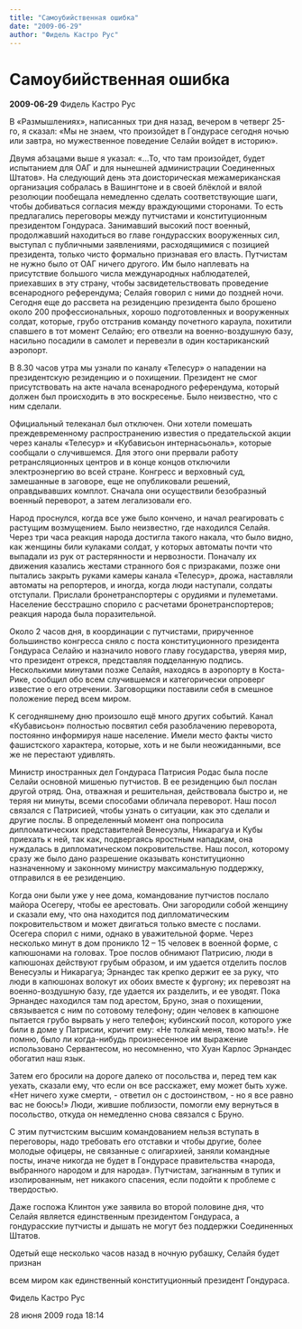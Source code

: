 ```yaml
---
title: "Самоубийственная ошибка"
date: "2009-06-29"
author: "Фидель Кастро Рус"
---
```


# Самоубийственная ошибка

**2009-06-29** Фидель Кастро Рус

В «Размышлениях», написанных три дня назад, вечером в четверг 25-го, я сказал: «Мы не знаем, что произойдет в Гондурасе сегодня ночью или завтра, но мужественное поведение Селайи войдет в историю».

Двумя абзацами выше я указал: «…То, что там произойдет, будет испытанием для ОАГ и для нынешней администрации Соединенных Штатов». На следующий день эта доисторическая межамериканская организация собралась в Вашингтоне и в своей блёклой и вялой резолюции пообещала немедленно сделать соответствующие шаги, чтобы добиваться согласия между враждующими сторонами. То есть предлагались переговоры между путчистами и конституционным президентом Гондураса. Занимавший высокий пост военный, продолжавший находиться во главе гондурасских вооруженных сил, выступал с публичными заявлениями, расходящимися с позицией президента, только чисто формально признавая его власть. Путчистам не нужно было от ОАГ ничего другого. Им было наплевать на присутствие большого числа международных наблюдателей, приехавших в эту страну, чтобы засвидетельствовать проведение всенародного референдума; Селайя говорил с ними до поздней ночи. Сегодня еще до рассвета на резиденцию президента было брошено около 200 профессиональных, хорошо подготовленных и вооруженных солдат, которые, грубо отстранив команду почетного караула, похитили спавшего в тот момент Селайю; его отвезли на военно-воздушную базу, насильно посадили в самолет и перевезли в один костариканский аэропорт.

В 8.30 часов утра мы узнали по каналу «Телесур» о нападении на президентскую резиденцию и о похищении. Президент не смог присутствовать на акте начала всенародного референдума, который должен был происходить в это воскресенье. Было неизвестно, что с ним сделали.

Официальный телеканал был отключен. Они хотели помешать преждевременному распространению известия о предательской акции через каналы «Телесур» и «Кубависьон интернасьональ», которые сообщали о случившемся. Для этого они прервали работу ретрансляционных центров и в конце концов отключили электроэнергию во всей стране. Конгресс и верховный суд, замешанные в заговоре, еще не опубликовали решений, оправдывавших комплот. Сначала они осуществили безобразный военный переворот, а затем легализовали его.

Народ проснулся, когда все уже было кончено, и начал реагировать с растущим возмущением. Было неизвестно, где находился Селайя. Через три часа реакция народа достигла такого накала, что было видно, как женщины били кулаками солдат, у которых автоматы почти что выпадали из рук от растерянности и нервозности. Поначалу их движения казались жестами странного боя с призраками, позже они пытались закрыть руками камеры канала «Телесур», дрожа, наставляли автоматы на репортеров, и иногда, когда люди наступали, солдаты отступали. Прислали бронетранспортеры с орудиями и пулеметами. Население бесстрашно спорило с расчетами бронетранспортеров; реакция народа была поразительной.

Около 2 часов дня, в координации с путчистами, прирученное большинство конгресса сняло с поста конституционного президента Гондураса Селайю и назначило нового главу государства, уверяя мир, что президент отрекся, представляя подделанную подпись. Несколькими минутами позже Селайя, находясь в аэропорту в Коста-Рике, сообщил обо всем случившемся и категорически опроверг известие о его отречении. Заговорщики поставили себя в смешное положение перед всем миром.

К сегодняшнему дню произошло ещё много других событий. Канал «Кубависьон» полностью посвятил себя разоблачению переворота, постоянно информируя наше население. Имели место факты чисто фашистского характера, которые, хоть и не были неожиданными, все же не перестают удивлять.

Министр иностранных дел Гондураса Патрисия Родас была после Селайи основной мишенью путчистов. В ее резиденцию был послан другой отряд. Она, отважная и решительная, действовала быстро и, не теряя ни минуты, всеми способами обличала переворот. Наш посол связался с Патрисией, чтобы узнать о ситуации, как это сделали и другие послы. В определенный момент она попросила дипломатических представителей Венесуэлы, Никарагуа и Кубы приехать к ней, так как, подвергаясь яростным нападкам, она нуждалась в дипломатическом покровительстве. Наш посол, которому сразу же было дано разрешение оказывать конституционно назначенному и законному министру максимальную поддержку, отправился в ее резиденцию.

Когда они были уже у нее дома, командование путчистов послало майора Осегеру, чтобы ее арестовать. Они загородили собой женщину и сказали ему, что она находится под дипломатическим покровительством и может двигаться только вместе с послами. Осегера спорил с ними, однако в уважительной форме. Через несколько минут в дом проникло 12 – 15 человек в военной форме, с капюшонами на головах. Трое послов обнимают Патрисию, люди в капюшонах действуют грубым образом, и им удается отделить послов Венесуэлы и Никарагуа; Эрнандес так крепко держит ее за руку, что люди в капюшонах волокут их обоих вместе к фургону; их перевозят на военно-воздушную базу, где удается их разделить, и ее уводят. Пока Эрнандес находился там под арестом, Бруно, зная о похищении, связывается с ним по сотовому телефону; один человек в капюшоне пытается грубо вырвать у него телефон; кубинский посол, которого уже били в доме у Патрисии, кричит ему: «Не толкай меня, твою мать!». Не помню, было ли когда-нибудь произнесенное им выражение использовано Сервантесом, но несомненно, что Хуан Карлос Эрнандес обогатил наш язык.

Затем его бросили на дороге далеко от посольства и, перед тем как уехать, сказали ему, что если он все расскажет, ему может быть хуже. «Нет ничего хуже смерти, - ответил он с достоинством, - но я все равно вас не боюсь!» Люди, жившие поблизости, помогли ему вернуться в посольство, откуда он немедленно снова связался с Бруно.

С этим путчистским высшим командованием нельзя вступать в переговоры, надо требовать его отставки и чтобы другие, более молодые офицеры, не связанные с олигархией, заняли командные посты, иначе никогда не будет в Гондурасе правительства «народа, выбранного народом и для народа». Путчистам, загнанным в тупик и изолированным, нет никакого спасения, если подойти к проблеме с твердостью.

Даже госпожа Клинтон уже заявила во второй половине дня, что Селайя является единственным президентом Гондураса, а гондурасские путчисты и дышать не могут без поддержки Соединенных Штатов.

Одетый еще несколько часов назад в ночную рубашку, Селайя будет признан

всем миром как единственный конституционный президент Гондураса.

Фидель Кастро Рус

28 июня 2009 года 18:14